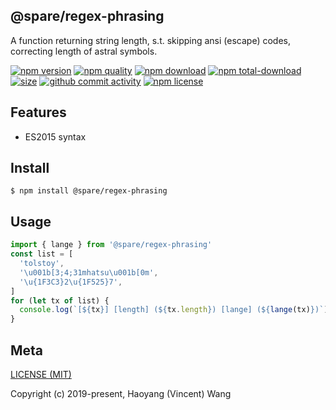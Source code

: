## @spare/regex-phrasing
A function returning string length,
s.t. 
    skipping ansi (escape) codes,
    correcting length of astral symbols.

[![npm version][npm-image]][npm-url]
[![npm quality][quality-image]][quality-url]
[![npm download][download-image]][npm-url]
[![npm total-download][total-download-image]][npm-url]
[![size][size]][size-url]
[![github commit activity][commit-image]][github-url]
[![npm license][license-image]][npm-url]

## Features

- ES2015 syntax

## Install
```console
$ npm install @spare/regex-phrasing
```

## Usage
```js
import { lange } from '@spare/regex-phrasing'
const list = [
  'tolstoy',
  '\u001b[3;4;31mhatsu\u001b[0m',
  '\u{1F3C3}2\u{1F525}7',
]
for (let tx of list) {
  console.log(`[${tx}] [length] (${tx.length}) [lange] (${lange(tx)})`)
}
```

## Meta
[LICENSE (MIT)](/LICENSE)

Copyright (c) 2019-present, Haoyang (Vincent) Wang

[//]: <> (Shields)
[npm-image]: https://img.shields.io/npm/v/@spare/regex-phrasing.svg?style=flat-square
[quality-image]: http://npm.packagequality.com/shield/@spare/regex-phrasing.svg?style=flat-square
[download-image]: https://img.shields.io/npm/dm/@spare/regex-phrasing.svg?style=flat-square
[total-download-image]:https://img.shields.io/npm/dt/@spare/regex-phrasing.svg?style=flat-square
[license-image]: https://img.shields.io/npm/l/@spare/regex-phrasing.svg?style=flat-square
[commit-image]: https://img.shields.io/github/commit-activity/y/hoyeungw/spare/regex-phrasing?style=flat-square
[size]: https://flat.badgen.net/packagephobia/install/@spare/regex-phrasing

[//]: <> (Link)
[npm-url]: https://npmjs.org/package/@spare/regex-phrasing
[quality-url]: http://packagequality.com/#?package=@spare/regex-phrasing
[github-url]: https://github.com/hoyeungw/@spare/regex-phrasing
[size-url]: https://packagephobia.now.sh/result?p=@spare/regex-phrasing
